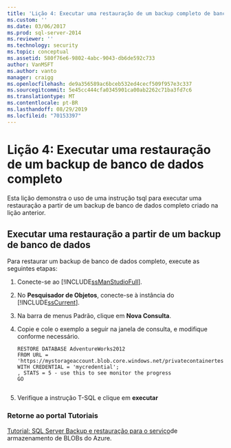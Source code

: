 ```yaml
---
title: 'Lição 4: Executar uma restauração de um backup completo de banco de dados | Microsoft Docs'
ms.custom: ''
ms.date: 03/06/2017
ms.prod: sql-server-2014
ms.reviewer: ''
ms.technology: security
ms.topic: conceptual
ms.assetid: 580f76e6-9802-4abc-9043-db6de592c733
author: VanMSFT
ms.author: vanto
manager: craigg
ms.openlocfilehash: de9a356589ac6bceb532ed4cecf509f957e3c337
ms.sourcegitcommit: 5e45cc444cfa0345901ca00ab2262c71ba3fd7c6
ms.translationtype: MT
ms.contentlocale: pt-BR
ms.lasthandoff: 08/29/2019
ms.locfileid: "70153397"
---
```

# <a name="lesson-4-perform-a-restore-from-a-full-database-backup"></a>Lição 4: Executar uma restauração de um backup de banco de dados completo
  Esta lição demonstra o uso de uma instrução tsql para executar uma restauração a partir de um backup de banco de dados completo criado na lição anterior.  
  
## <a name="perform-a-restore-of-a-database-backup"></a>Executar uma restauração a partir de um backup de banco de dados  
 Para restaurar um backup de banco de dados completo, execute as seguintes etapas:  
  
1.  Conecte-se ao [!INCLUDE[ssManStudioFull](../includes/ssmanstudiofull-md.md)].  
  
2.  No **Pesquisador de Objetos**, conecte-se à instância do [!INCLUDE[ssCurrent](../includes/sscurrent-md.md)].  
  
3.  Na barra de menus Padrão, clique em **Nova Consulta**.  
  
4.  Copie e cole o exemplo a seguir na janela de consulta, e modifique conforme necessário.  
  
    ```  
    RESTORE DATABASE AdventureWorks2012   
    FROM URL = 'https://mystorageaccount.blob.core.windows.net/privatecontainertest/AdventureWorks2012.bak'   
    WITH CREDENTIAL = 'mycredential';  
    , STATS = 5 - use this to see monitor the progress  
    GO  
  
    ```  
  
5.  Verifique a instrução T-SQL e clique em **executar**  
  
### <a name="return-to-tutorials-portal"></a>Retorne ao portal Tutoriais  
 [Tutorial: SQL Server Backup e restauração para o serviço](../relational-databases/tutorial-sql-server-backup-and-restore-to-azure-blob-storage-service.md)de armazenamento de BLOBs do Azure.  
  
  
